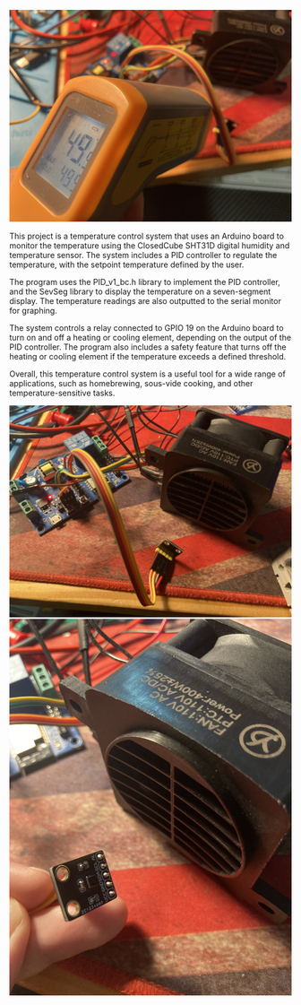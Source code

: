 ![image](https://github.com/Oliver0804/esp32_pid/blob/master/IMG_5581.jpeg)

This project is a temperature control system that uses an Arduino board to monitor the temperature using the ClosedCube SHT31D digital humidity and temperature sensor. The system includes a PID controller to regulate the temperature, with the setpoint temperature defined by the user.

The program uses the PID_v1_bc.h library to implement the PID controller, and the SevSeg library to display the temperature on a seven-segment display. The temperature readings are also outputted to the serial monitor for graphing.

The system controls a relay connected to GPIO 19 on the Arduino board to turn on and off a heating or cooling element, depending on the output of the PID controller. The program also includes a safety feature that turns off the heating or cooling element if the temperature exceeds a defined threshold.

Overall, this temperature control system is a useful tool for a wide range of applications, such as homebrewing, sous-vide cooking, and other temperature-sensitive tasks.

![image](https://github.com/Oliver0804/esp32_pid/blob/master/IMG_5582.jpeg)
![image](https://github.com/Oliver0804/esp32_pid/blob/master/IMG_5583.jpeg)
